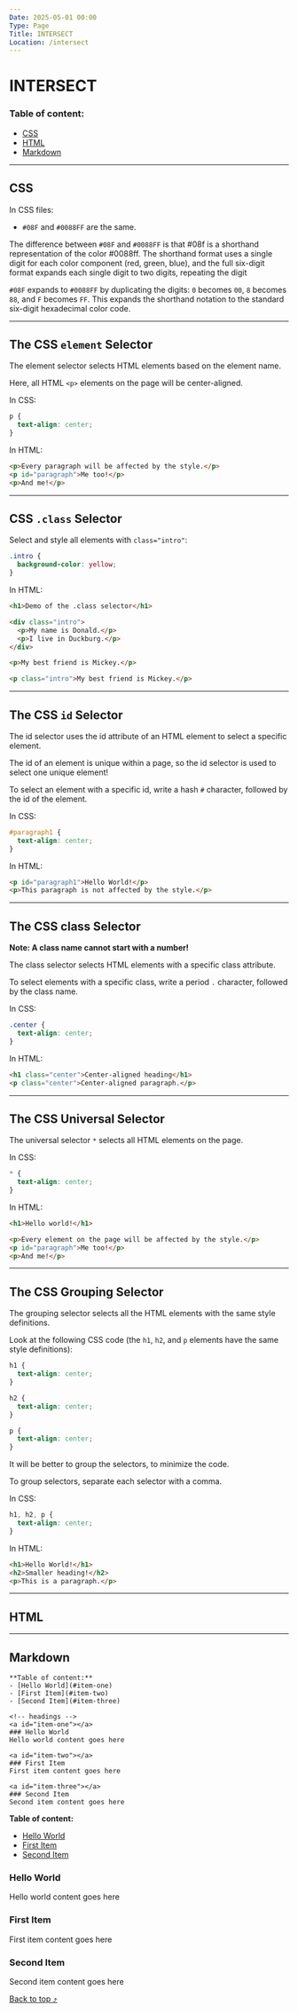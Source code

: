 ```yaml
---
Date: 2025-05-01 00:00
Type: Page
Title: INTERSECT
Location: /intersect
---
```


# INTERSECT

### Table of content:
- [CSS](#css)
- [HTML](#html)
- [Markdown](#markdown)

---

<a id="css"></a>
## CSS

In CSS files:

- `#08F` and `#0088FF` are the same.

The difference between `#08F` and `#0088FF` is that #08f is a shorthand representation of the color #0088ff. The shorthand format uses a single digit for each color component (red, green, blue), and the full six-digit format expands each single digit to two digits, repeating the digit

`#08F` expands to `#0088FF` by duplicating the digits: `0` becomes `00`, `8` becomes `88`, and `F` becomes `FF`. This expands the shorthand notation to the standard six-digit hexadecimal color code.

---

## The CSS `element` Selector

The element selector selects HTML elements based on the element name.

Here, all HTML `<p>` elements on the page will be center-aligned.

In CSS:

```css
p {
  text-align: center;
}
```
In HTML: 

```html
<p>Every paragraph will be affected by the style.</p>
<p id="paragraph">Me too!</p>
<p>And me!</p>
```

---

## CSS `.class` Selector

Select and style all elements with `class="intro"`:

```css
.intro {
  background-color: yellow;
}
```

In HTML:

```html
<h1>Demo of the .class selector</h1>

<div class="intro">
  <p>My name is Donald.</p>
  <p>I live in Duckburg.</p>
</div>

<p>My best friend is Mickey.</p>

<p class="intro">My best friend is Mickey.</p>
```

---

## The CSS `id` Selector

The id selector uses the id attribute of an HTML element to select a specific element.

The id of an element is unique within a page, so the id selector is used to select one unique element!

To select an element with a specific id, write a hash `#` character, followed by the id of the element.

In CSS:

```css
#paragraph1 {
  text-align: center;
}
```

In HTML:

```html
<p id="paragraph1">Hello World!</p>
<p>This paragraph is not affected by the style.</p>
```

---

## The CSS class Selector

**Note: A class name cannot start with a number!**

The class selector selects HTML elements with a specific class attribute.

To select elements with a specific class, write a period `.` character, followed by the class name.

In CSS:

```css
.center {
  text-align: center;
}
```

In HTML:

```html
<h1 class="center">Center-aligned heading</h1>
<p class="center">Center-aligned paragraph.</p>
```

---

## The CSS Universal Selector

The universal selector `*` selects all HTML elements on the page.

In CSS:

```css
* {
  text-align: center;
}
```

In HTML:

```html
<h1>Hello world!</h1>

<p>Every element on the page will be affected by the style.</p>
<p id="paragraph">Me too!</p>
<p>And me!</p>
```

---

## The CSS Grouping Selector

The grouping selector selects all the HTML elements with the same style definitions.

Look at the following CSS code (the `h1`, `h2`, and `p` elements have the same style definitions):

```css
h1 {
  text-align: center;
}

h2 {
  text-align: center;
}

p {
  text-align: center;
}
```

It will be better to group the selectors, to minimize the code.

To group selectors, separate each selector with a comma.


In CSS:

```css
h1, h2, p {
  text-align: center;
}
```

In HTML:

```html
<h1>Hello World!</h1>
<h2>Smaller heading!</h2>
<p>This is a paragraph.</p>
```
---

<a id="html"></a>
## HTML

---

<a id="markdown"></a>
## Markdown

```
**Table of content:**
- [Hello World](#item-one)
- [First Item](#item-two)
- [Second Item](#item-three)

<!-- headings -->
<a id="item-one"></a>
### Hello World
Hello world content goes here

<a id="item-two"></a>
### First Item
First item content goes here

<a id="item-three"></a>
### Second Item
Second item content goes here
```

**Table of content:**
- [Hello World](#item-one)
- [First Item](#item-two)
- [Second Item](#item-three)

<!-- headings -->
<a id="item-one"></a>
### Hello World
Hello world content goes here

<a id="item-two"></a>
### First Item
First item content goes here

<a id="item-three"></a>
### Second Item
Second item content goes here

[Back to top ⤴️](#top)
